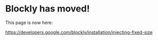 # Blockly has moved! #

This page is now here:

https://developers.google.com/blockly/installation/injecting-fixed-size